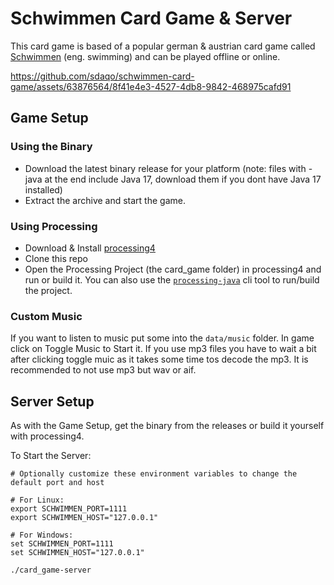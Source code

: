 # Schwimmen Card Game & Server

This card game is based of a popular german & austrian card game called [Schwimmen](https://en.wikipedia.org/wiki/Schwimmen) (eng. swimming) and can be played offline or online.


https://github.com/sdaqo/schwimmen-card-game/assets/63876564/8f41e4e3-4527-4db8-9842-468975cafd91





## Game Setup

### Using the Binary
-  Download the latest binary release for your platform (note: files with -java at the end include Java 17, download them if you dont have Java 17 installed)
- Extract the archive and start the game.

### Using Processing
- Download & Install [processing4](https://processing.org/download)
- Clone this repo
- Open the Processing Project (the card_game folder) in processing4 and run or build it. You can also use the [`processing-java`](https://github.com/processing/processing/wiki/Command-Line) cli tool to run/build the project.

### Custom Music
If you want to listen to music put some into the `data/music` folder. In game click on Toggle Music to Start it. If you use mp3 files you have to wait a bit after clicking toggle muic as it takes some time tos decode the mp3. It is recommended to not use mp3 but wav or aif.

## Server Setup
As with the Game Setup, get the binary from the releases or build it yourself with processing4.

To Start the Server:
```shell
# Optionally customize these environment variables to change the default port and host

# For Linux:
export SCHWIMMEN_PORT=1111
export SCHWIMMEN_HOST="127.0.0.1"

# For Windows:
set SCHWIMMEN_PORT=1111
set SCHWIMMEN_HOST="127.0.0.1"

./card_game-server
```

